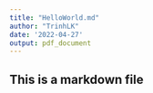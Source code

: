 ```yaml
---
title: "HelloWorld.md"
author: "TrinhLK"
date: '2022-04-27'
output: pdf_document
---
```


## This is a markdown file